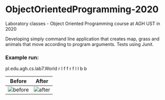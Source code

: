 # ObjectOrientedProgramming-2020
Laboratory classes - Object Oriented Programming course at AGH UST in 2020

Developing simply command line application that creates map, grass and animals that move according to program arguments.
Tests using Junit.

### Example run:
pl.edu.agh.cs.lab7.World r l f f r f l l b b

| Before  | After |
| ------------- | ------------- |
| ![before](https://user-images.githubusercontent.com/72787277/156466931-5277ccb6-1635-40e6-a9af-e2eaa73bc1ba.png) | ![after](https://user-images.githubusercontent.com/72787277/156466952-520f9d91-24a2-40ef-8c11-b145192b433f.png)  |


